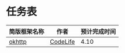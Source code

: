 # 任务表
|   简版框架名称  |     作者       |   预计完成时间  |
| ------------- |:-------------:| ------------- |
|    [okhttp](https://github.com/square/okhttp) |  [CodeLife](https://github.com/xiaojianchen) |   4.10 |    










